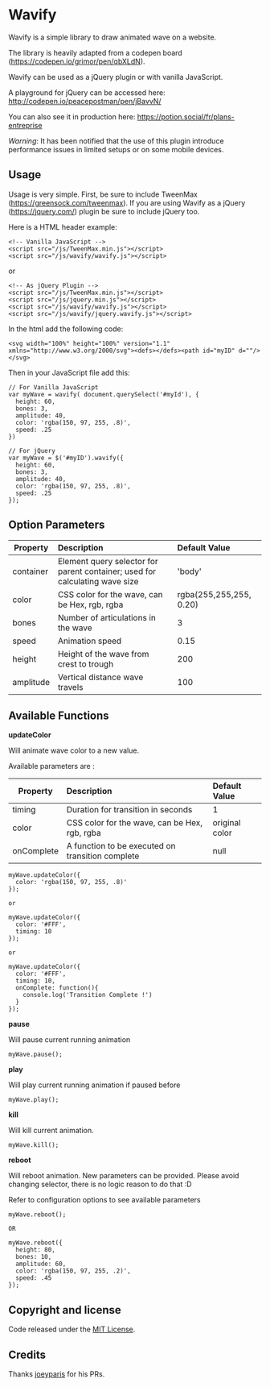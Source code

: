 # Wavify

Wavify is a simple library to draw animated wave on a website.

The library is heavily adapted from a codepen board (https://codepen.io/grimor/pen/qbXLdN).

Wavify can be used as a jQuery plugin or with vanilla JavaScript.

A playground for jQuery can be accessed here: http://codepen.io/peacepostman/pen/jBavvN/

You can also see it in production here: https://potion.social/fr/plans-entreprise

_Warning_: It has been notified that the use of this plugin introduce performance issues in limited setups or on some mobile devices.

## Usage

Usage is very simple. First, be sure to include TweenMax (https://greensock.com/tweenmax). If you are using Wavify as a jQuery (https://jquery.com/) plugin be sure to include jQuery too.

Here is a HTML header example:

```
<!-- Vanilla JavaScript -->
<script src="/js/TweenMax.min.js"></script>
<script src="/js/wavify/wavify.js"></script>
```

or

```
<!-- As jQuery Plugin -->
<script src="/js/TweenMax.min.js"></script>
<script src="/js/jquery.min.js"></script>
<script src="/js/wavify/wavify.js"></script>
<script src="/js/wavify/jquery.wavify.js"></script>
```

In the html add the following code:

```
<svg width="100%" height="100%" version="1.1" xmlns="http://www.w3.org/2000/svg"><defs></defs><path id="myID" d=""/></svg>
```

Then in your JavaScript file add this:

```
// For Vanilla JavaScript
var myWave = wavify( document.querySelect('#myId'), {
  height: 60,
  bones: 3,
  amplitude: 40,
  color: 'rgba(150, 97, 255, .8)',
  speed: .25
})

// For jQuery
var myWave = $('#myID').wavify({
  height: 60,
  bones: 3,
  amplitude: 40,
  color: 'rgba(150, 97, 255, .8)',
  speed: .25
});
```

## Option Parameters

| **Property** | **Description**                                                             | **Default Value**       |
| ------------ | :-------------------------------------------------------------------------- | :---------------------- |
| container    | Element query selector for parent container; used for calculating wave size | 'body'                  |
| color        | CSS color for the wave, can be Hex, rgb, rgba                               | rgba(255,255,255, 0.20) |
| bones        | Number of articulations in the wave                                         | 3                       |
| speed        | Animation speed                                                             | 0.15                    |
| height       | Height of the wave from crest to trough                                     | 200                     |
| amplitude    | Vertical distance wave travels                                              | 100                     |

## Available Functions

**updateColor**

Will animate wave color to a new value.

Available parameters are :

| **Property** | **Description**                                  | **Default Value** |
| ------------ | :----------------------------------------------- | :---------------- |
| timing       | Duration for transition in seconds               | 1                 |
| color        | CSS color for the wave, can be Hex, rgb, rgba    | original color    |
| onComplete   | A function to be executed on transition complete | null              |

```
myWave.updateColor({
  color: 'rgba(150, 97, 255, .8)'
});

or

myWave.updateColor({
  color: '#FFF',
  timing: 10
});

or

myWave.updateColor({
  color: '#FFF',
  timing: 10,
  onComplete: function(){
    console.log('Transition Complete !')
  }
});
```

**pause**

Will pause current running animation

```
myWave.pause();
```

**play**

Will play current running animation if paused before

```
myWave.play();
```

**kill**

Will kill current animation.

```
myWave.kill();
```

**reboot**

Will reboot animation. New parameters can be provided. Please avoid changing selector, there is no logic reason to do that :D

Refer to configuration options to see available parameters

```
myWave.reboot();

OR

myWave.reboot({
  height: 80,
  bones: 10,
  amplitude: 60,
  color: 'rgba(150, 97, 255, .2)',
  speed: .45
});
```

## Copyright and license

Code released under the [MIT License](https://github.com/peacepostman/wavify/blob/master/LICENSE).

## Credits

Thanks [joeyparis](https://github.com/joeyparis) for his PRs.
